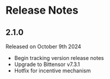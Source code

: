Release Notes
=============

2.1.0
-----
Released on October 9th 2024
- Begin tracking version release notes
- Upgrade to Bittensor v7.3.1
- Hotfix for incentive mechanism

